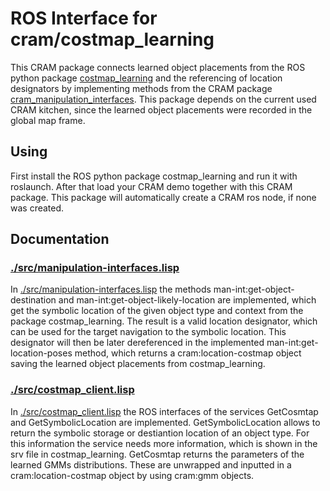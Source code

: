 # ROS Interface for cram/costmap_learning

This CRAM package connects learned object placements from the ROS python package [costmap_learning](https://github.com/cram2/costmap_learning) and the referencing 
of location designators by implementing methods from the CRAM package [cram_manipulation_interfaces](../cram_common/cram_manipulation_interfaces). This package depends on the current used 
CRAM kitchen, since the learned object placements were recorded in the global map frame.

## Using

First install the ROS python package costmap_learning and run it with roslaunch. After that load your CRAM demo together with this CRAM package.
This package will automatically create a CRAM ros node, if none was created.

## Documentation

### [./src/manipulation-interfaces.lisp](manipulation-interfaces.lisp)

In [./src/manipulation-interfaces.lisp](manipulation-interfaces.lisp) the methods man-int:get-object-destination and man-int:get-object-likely-location
are implemented, which get the symbolic location of the given object type and context from the package costmap_learning. The result is a valid location
designator, which can be used for the target navigation to the symbolic location. This designator will then be later dereferenced in the implemented
man-int:get-location-poses method, which returns a cram:location-costmap object saving the learned object placements from costmap_learning.

### [./src/costmap_client.lisp](costmap_client.lisp)

In [./src/costmap_client.lisp](costmap_client.lisp) the ROS interfaces of the services GetCosmtap and GetSymbolicLocation are implemented. 
GetSymbolicLocation allows to return the symbolic storage or destiantion location of an object type. For this information the service
needs more information, which is shown in the srv file in costmap_learning. 
GetCosmtap returns the parameters of the learned GMMs distributions. These are unwrapped and inputted in a cram:location-costmap object
by using cram:gmm objects.
